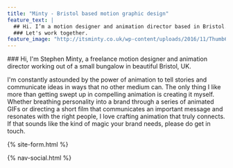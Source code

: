```yaml
---
title: "Minty - Bristol based motion graphic design"
feature_text: |
  ## Hi. I’m a motion designer and animation director based in Bristol.
  ### Let's work together.
feature_image: "http://itsminty.co.uk/wp-content/uploads/2016/11/Thumb6.jpg"
---
```


<div id="about"></div>
### Hi, I'm Stephen Minty, a freelance motion designer and animation director working out of a small bungalow in beautiful Bristol, UK.

I'm constantly astounded by the power of animation to tell stories and communicate ideas in ways that no other medium can. The only thing I like more than getting swept up in compelling animation is creating it myself. Whether breathing personality into a brand through a series of animated GIFs or directing a short film that communicates an important message and resonates with the right people, I love crafting animation that truly connects. If that sounds like the kind of magic your brand needs, please do get in touch.

<div id="contact"></div>
{% site-form.html %}

{% nav-social.html %}
